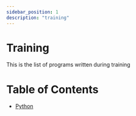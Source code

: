```yaml
---
sidebar_position: 1
description: "training"
---
```


# Training

This is the list of programs written during training

# Table of Contents

- [Python](/docs/training/category/python)
